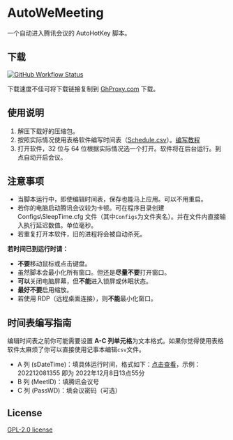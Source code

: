 # AutoWeMeeting
一个自动进入腾讯会议的 AutoHotKey 脚本。

## 下载
[![GitHub Workflow Status](https://img.shields.io/github/workflow/status/SummonHIM/AutoWeMeeting/Build%20binary%20file?label=%E4%B8%8B%E8%BD%BD%40%E6%9C%80%E6%96%B0%E7%89%88&style=for-the-badge)](https://github.com/SummonHIM/AutoWeMeeting/releases/latest)

下载速度不佳可将下载链接复制到 [GhProxy.com](http://ghproxy.com/) 下载。

## 使用说明
1. 解压下载好的压缩包。
2. 按照实际情况使用表格软件编写时间表（[Schedule.csv](https://github.com/SummonHIM/AutoWeMeeting/blob/master/Schedule.csv)）。[编写教程](#时间表编写指南)
3. 打开软件，32 位与 64 位根据实际情况选一个打开。软件将在后台运行。到点自动开启会议。

## 注意事项
- 当脚本运行中，即使编辑时间表，保存也能马上应用。可以不用重启。
- 若你的电脑启动腾讯会议较为卡顿。可在程序目录创建 Configs\SleepTime.cfg 文件（其中`Configs`为文件夹名）。并在文件内直接输入执行延迟数值。单位毫秒。
- 若重复打开本软件，旧的进程将会被自动杀死。

**若时间已到运行时请：**
- **不要**移动鼠标或点击键盘。
- 虽然脚本会最小化所有窗口。但还是**尽量不要**打开窗口。
- **可以**关闭电脑屏幕，但**不能**进入锁屏或休眠状态。
- **最好不要**启用缩放。
- 若使用 RDP（远程桌面连接），则**不能**最小化窗口。

## 时间表编写指南
编辑时间表之前你可能需要设置 **A-C 列单元格**为文本格式。如果你觉得使用表格软件太麻烦了你可以直接使用记事本编辑`csv`文件。
- A 列 (sDateTime)：填具体运行时间，格式如下：[点击查看](https://wyagd001.github.io/v2/docs/commands/FileSetTime.htm#YYYYMMDD)，示例：202212081355 即为 2022年12月8日13点55分
- B 列 (MeetID)：填腾讯会议号
- C 列 (PassWD)：填会议密码（可选）

## License
[GPL-2.0 license](https://github.com/SummonHIM/AutoWeMeeting/blob/master/LICENSE)